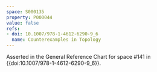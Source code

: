 ```yaml
---
space: S000135
property: P000044
value: false
refs:
- doi: 10.1007/978-1-4612-6290-9_6
  name: Counterexamples in Topology
---
```


Asserted in the General Reference Chart for space #141 in
{{doi:10.1007/978-1-4612-6290-9_6}}.
